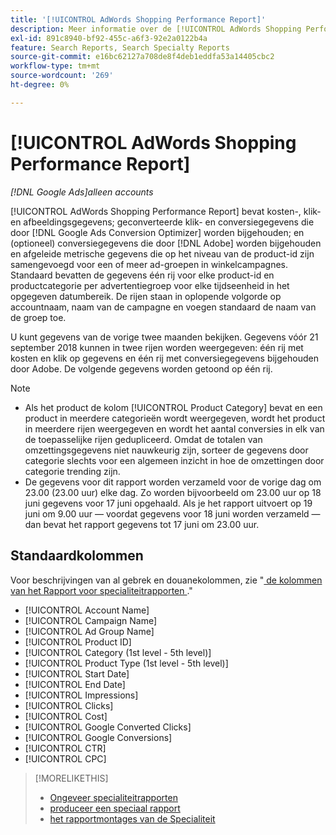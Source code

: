 ```yaml
---
title: '[!UICONTROL AdWords Shopping Performance Report]'
description: Meer informatie over de [!UICONTROL AdWords Shopping Performance Report] .
exl-id: 891c8940-bf92-455c-a6f3-92e2a0122b4a
feature: Search Reports, Search Specialty Reports
source-git-commit: e16bc62127a708de8f4deb1eddfa53a14405cbc2
workflow-type: tm+mt
source-wordcount: '269'
ht-degree: 0%

---
```


# [!UICONTROL AdWords Shopping Performance Report]

*[!DNL Google Ads]alleen accounts*

[!UICONTROL AdWords Shopping Performance Report] bevat kosten-, klik- en afbeeldingsgegevens; geconverteerde klik- en conversiegegevens die door [!DNL Google Ads Conversion Optimizer] worden bijgehouden; en (optioneel) conversiegegevens die door [!DNL Adobe] worden bijgehouden en afgeleide metrische gegevens die op het niveau van de product-id zijn samengevoegd voor een of meer ad-groepen in winkelcampagnes. Standaard bevatten de gegevens één rij voor elke product-id en productcategorie per advertentiegroep voor elke tijdseenheid in het opgegeven datumbereik. De rijen staan in oplopende volgorde op accountnaam, naam van de campagne en voegen standaard de naam van de groep toe.

U kunt gegevens van de vorige twee maanden bekijken. Gegevens vóór 21 september 2018 kunnen in twee rijen worden weergegeven: één rij met kosten en klik op gegevens en één rij met conversiegegevens bijgehouden door Adobe. De volgende gegevens worden getoond op één rij.

>[!NOTE]
>
>* Als het product de kolom [!UICONTROL Product Category] bevat en een product in meerdere categorieën wordt weergegeven, wordt het product in meerdere rijen weergegeven en wordt het aantal conversies in elk van de toepasselijke rijen gedupliceerd. Omdat de totalen van omzettingsgegevens niet nauwkeurig zijn, sorteer de gegevens door categorie slechts voor een algemeen inzicht in hoe de omzettingen door categorie trending zijn.
>* De gegevens voor dit rapport worden verzameld voor de vorige dag om 23.00 (23.00 uur) elke dag. Zo worden bijvoorbeeld om 23.00 uur op 18 juni gegevens voor 17 juni opgehaald. Als je het rapport uitvoert op 19 juni om 9.00 uur — voordat gegevens voor 18 juni worden verzameld — dan bevat het rapport gegevens tot 17 juni om 23.00 uur.

## Standaardkolommen

Voor beschrijvingen van al gebrek en douanekolommen, zie &quot;[ de kolommen van het Rapport voor specialiteitrapporten ](specialty-report-columns.md).&quot;

* [!UICONTROL Account Name]
* [!UICONTROL Campaign Name]
* [!UICONTROL Ad Group Name]
* [!UICONTROL Product ID]
* [!UICONTROL Category (1st level - 5th level)]
* [!UICONTROL Product Type (1st level - 5th level)]
* [!UICONTROL Start Date]
* [!UICONTROL End Date]
* [!UICONTROL Impressions]
* [!UICONTROL Clicks]
* [!UICONTROL Cost]
* [!UICONTROL Google Converted Clicks]
* [!UICONTROL Google Conversions]
* [!UICONTROL CTR]
* [!UICONTROL CPC]

>[!MORELIKETHIS]
>
>* [ Ongeveer specialiteitrapporten ](specialty-report-about.md)
>* [ produceer een speciaal rapport ](specialty-report-generate.md)
>* [ het rapportmontages van de Specialiteit ](specialty-report-settings.md)
